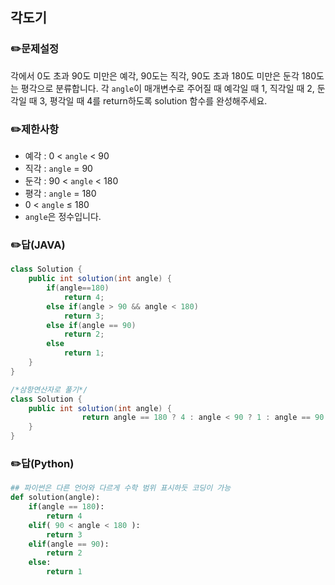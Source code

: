 ## <b>각도기</b>
### ✏️문제설정
각에서 0도 초과 90도 미만은 예각, 90도는 직각, 90도 초과 180도 미만은 둔각 180도는 평각으로 분류합니다. 각 `angle`이 매개변수로 주어질 때 예각일 때 1, 직각일 때 2, 둔각일 때 3, 평각일 때 4를 return하도록 solution 함수를 완성해주세요.
### ✏️제한사항
* 예각 : 0 < `angle` < 90
* 직각 : `angle` = 90
* 둔각 : 90 < `angle` < 180
* 평각 : `angle` = 180
* 0 < `angle` ≤ 180
* `angle`은 정수입니다.
### ✏️답(JAVA)
```java
class Solution {
    public int solution(int angle) {
        if(angle==180)
            return 4;
        else if(angle > 90 && angle < 180)
            return 3;
        else if(angle == 90)
            return 2;
        else 
            return 1;
    }
}

/*삼항연산자로 풀기*/
class Solution {
    public int solution(int angle) {
                return angle == 180 ? 4 : angle < 90 ? 1 : angle == 90 ? 2 : angle > 90 ? 3 : 0;
    }
}
```

### ✏️답(Python)
```python
## 파이썬은 다른 언어와 다르게 수학 범위 표시하듯 코딩이 가능
def solution(angle):
    if(angle == 180):
        return 4
    elif( 90 < angle < 180 ):
        return 3
    elif(angle == 90):
        return 2
    else:
        return 1
```